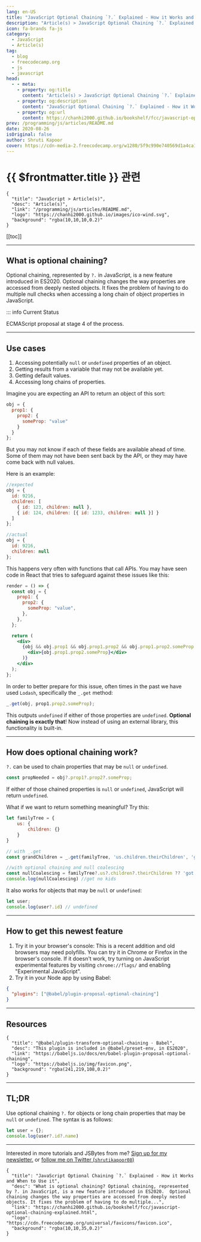 ```yaml
---
lang: en-US
title: "JavaScript Optional Chaining `?.` Explained - How it Works and When to Use it"
description: "Article(s) > JavaScript Optional Chaining `?.` Explained - How it Works and When to Use it"
icon: fa-brands fa-js
category:
  - JavaScript
  - Article(s)
tag:
  - blog
  - freecodecamp.org
  - js
  - javascript
head:
  - - meta:
    - property: og:title
      content: "Article(s) > JavaScript Optional Chaining `?.` Explained - How it Works and When to Use it"
    - property: og:description
      content: "JavaScript Optional Chaining `?.` Explained - How it Works and When to Use it"
    - property: og:url
      content: https://chanhi2000.github.io/bookshelf/fcc/javascript-optional-chaining-explained.html
prev: /programming/js/articles/README.md
date: 2020-08-26
isOriginal: false
author: Shruti Kapoor
cover: https://cdn-media-2.freecodecamp.org/w1280/5f9c990e740569d1a4ca1d97.jpg
---
```


# {{ $frontmatter.title }} 관련

```component VPCard
{
  "title": "JavaScript > Article(s)",
  "desc": "Article(s)",
  "link": "/programming/js/articles/README.md",
  "logo": "https://chanhi2000.github.io/images/ico-wind.svg",
  "background": "rgba(10,10,10,0.2)"
}
```

[[toc]]

---

<SiteInfo
  name="JavaScript Optional Chaining `?.` Explained - How it Works and When to Use it"
  desc="What is optional chaining? Optional chaining, represented by ?. in JavaScript, is a new feature introduced in ES2020.  Optional chaining changes the way properties are accessed from deeply nested objects. It fixes the problem of having to do multiple..."
  url="https://freecodecamp.org/news/javascript-optional-chaining-explained"
  logo="https://cdn.freecodecamp.org/universal/favicons/favicon.ico"
  preview="https://cdn-media-2.freecodecamp.org/w1280/5f9c990e740569d1a4ca1d97.jpg"/>

## What is optional chaining?

Optional chaining, represented by `?.` in JavaScript, is a new feature introduced in ES2020. Optional chaining changes the way properties are accessed from deeply nested objects. It fixes the problem of having to do multiple null checks when accessing a long chain of object properties in JavaScript.

::: info Current Status

ECMAScript proposal at stage 4 of the process.

<SiteInfo
  name="tc39/proposal-optional-chaining"
  desc="https://tc39.github.io/proposal-optional-chaining"
  url="https://github.com/tc39/proposal-optional-chaining"
  logo="https://avatars.githubusercontent.com/u/1725583?s=48&v=4"
  preview="https://opengraph.githubassets.com/baa7cc56411ab06caaa23cd87a78ef3fc3c4d342eb0c4809eb43cc7423521d5e/tc39/proposal-optional-chaining"/>

---

## Use cases

1. Accessing potentially `null` or `undefined` properties of an object.
2. Getting results from a variable that may not be available yet.
3. Getting default values.
4. Accessing long chains of properties.

Imagine you are expecting an API to return an object of this sort:

```js
obj = {
  prop1: {
    prop2: {
      someProp: "value"
    }
  }
};
```

But you may not know if each of these fields are available ahead of time. Some of them may not have been sent back by the API, or they may have come back with null values.

Here is an example:

```js
//expected
obj = {
  id: 9216,
  children: [
    { id: 123, children: null },
    { id: 124, children: [{ id: 1233, children: null }] }
  ]
};

//actual
obj = {
  id: 9216,
  children: null
};
```

This happens very often with functions that call APIs. You may have seen code in React that tries to safeguard against these issues like this:

```jsx
render = () => {
  const obj = {
    prop1: {
      prop2: {
        someProp: "value",
      },
    },
  };

  return (
    <div>
      {obj && obj.prop1 && obj.prop1.prop2 && obj.prop1.prop2.someProp && (
        <div>{obj.prop1.prop2.someProp}</div>
      )}
    </div>
  );
};
```

In order to better prepare for this issue, often times in the past we have used `Lodash`, specifically the `_.get` method:

```js
_.get(obj, prop1.prop2.someProp);
```

This outputs `undefined` if either of those properties are `undefined`. **Optional chaining is exactly that**! Now instead of using an external library, this functionality is built-in.

---

## How does optional chaining work?

`?.` can be used to chain properties that may be `null` or `undefined`.

```js
const propNeeded = obj?.prop1?.prop2?.someProp;
```

If either of those chained properties is `null` or `undefined`, JavaScript will return `undefined`.

What if we want to return something meaningful? Try this:

```js
let familyTree = {
    us: {
        children: {}
    }
}

// with _.get
const grandChildren = _.get(familyTree, 'us.children.theirChildren', 'got no kids' );

//with optional chaining and null coalescing 
const nullCoalescing = familyTree?.us?.children?.theirChildren ?? 'got no kids'
console.log(nullCoalescing) //got no kids
```

It also works for objects that may be `null` or `undefined`:

```js
let user;
console.log(user?.id) // undefined
```

---

## How to get this newest feature

1. Try it in your browser's console: This is a recent addition and old browsers may need polyfills. You can try it in Chrome or Firefox in the browser's console. If it doesn't work, try turning on JavaScript experimental features by visiting `chrome://flags/` and enabling "Experimental JavaScript".
2. Try it in your Node app by using Babel:

```json
{
  "plugins": ["@babel/plugin-proposal-optional-chaining"]
}
```

---

## Resources

<SiteInfo
  name="How to Use JavaScript Optional Chaining"
  desc="Optional chaining accesses properties from deep of nested objects without prop existence verification and intermediate variables boilerplates."
  url="https://dmitripavlutin.com/javascript-optional-chaining/"
  logo="https://dmitripavlutin.com/favicon.ico"
  preview="https://dmitripavlutin.com/javascript-optional-chaining/cover.png"/>

```component VPCard
{
  "title": "@babel/plugin-transform-optional-chaining · Babel",
  "desc": "This plugin is included in @babel/preset-env, in ES2020",
  "link": "https://babeljs.io/docs/en/babel-plugin-proposal-optional-chaining",
  "logo": "https://babeljs.io/img/favicon.png",
  "background": "rgba(241,219,108,0.2)"
}
```

---

## TL;DR

Use optional chaining `?.` for objects or long chain properties that may be `null` or `undefined`. The syntax is as follows:

```js
let user = {};
console.log(user?.id?.name)
```

---

Interested in more tutorials and JSBytes from me? [<VPIcon icon="fas fa-globe"/>Sign up for my newsletter.](https://tinyletter.com/shrutikapoor) or [follow me on Twitter (<VPIcon icon="fa-brands fa-x-twitter"/>`shrutikapoor08`)](https://x.com/shrutikapoor08)

<!-- START: ARTICLE CARD -->
```component VPCard
{
  "title": "JavaScript Optional Chaining `?.` Explained - How it Works and When to Use it",
  "desc": "What is optional chaining? Optional chaining, represented by ?. in JavaScript, is a new feature introduced in ES2020.  Optional chaining changes the way properties are accessed from deeply nested objects. It fixes the problem of having to do multiple...",
  "link": "https://chanhi2000.github.io/bookshelf/fcc/javascript-optional-chaining-explained.html",
  "logo": "https://cdn.freecodecamp.org/universal/favicons/favicon.ico",
  "background": "rgba(10,10,35,0.2)"
}
```
